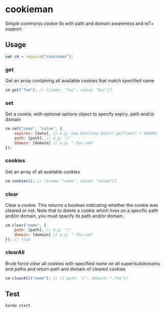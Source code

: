 cookieman
=========

Simple commonjs cookie lib with path and domain awareness and ie7+ support


## Usage    
```javascript
var cm = require("cookieman");
```

### get
Get an array containing all available cookies that match specified name
```javascript
cm.get("foo"); // [{name: "foo", value: "bar"}]
```

### set
Set a cookie, with optional options object to specify expiry, path and/or domain
```javascript
cm.set("name", "value", {
	expires: [date], // e.g. new Date(new Date().getTime() + 60000)
	path: [path], // e.g. "/"
	domain: [domain] // e.g. ".foo.com"
});
```

### cookies
Get an array of all available cookies
```javascript
cm.cookies(); // [{name: "name", value: "value"}]
```

### clear
Clear a cookie. This returns a boolean indicating whether the cookie was cleared or not.
Note that to delete a cookie which lives on a specific path and/or domain, you must specify its path and/or domain.
```javascript
cm.clear("name", {
	path: [path], // e.g. "/"
	domain: [domain] // e.g. ".foo.com"
}); // true
```

### clearAll
Brute force clear all cookies with specified name on all super/subdomains and paths and return path and domain of cleared cookies
```javascript
cm.clearAll("name"); // [{ path: "/", domain: ".foo"}]
```
## Test

```
karma start
```
